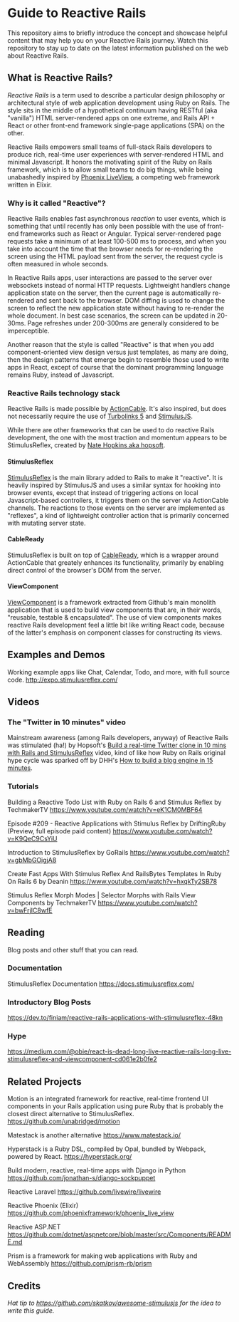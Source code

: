 # Guide to Reactive Rails
This repository aims to briefly introduce the concept and showcase helpful content that may help you on your Reactive Rails journey. Watch this repository to stay up to date on the latest information published on the web about Reactive Rails.

## What is Reactive Rails?

_Reactive Rails_ is a term used to describe a particular design philosophy or architectural style of web application development using Ruby on Rails. The style sits in the middle of a hypothetical continuum having RESTful (aka "vanilla") HTML server-rendered apps on one extreme, and Rails API + React or other front-end framework single-page applications (SPA) on the other.

Reactive Rails empowers small teams of full-stack Rails developers to produce rich, real-time user experiences with server-rendered HTML and minimal Javascript. It honors the motivating spirit of the Ruby on Rails framework, which is to allow small teams to do big things, while being unabashedly inspired by [Phoenix LiveView](https://github.com/phoenixframework/phoenix_live_view), a competing web framework written in Elixir.

### Why is it called "Reactive"?

Reactive Rails enables fast asynchronous _reaction_ to user events, which is something that until recently has only been possible with the use of front-end frameworks such as React or Angular. Typical server-rendered page requests take a minimum of at least 100-500 ms to process, and when you take into account the time that the browser needs for re-rendering the screen using the HTML payload sent from the server, the request cycle is often measured in whole seconds.

In Reactive Rails apps, user interactions are passed to the server over websockets instead of normal HTTP requests. Lightweight handlers change application state on the server, then the current page is automatically re-rendered and sent back to the browser. DOM diffing is used to change the screen to reflect the new application state without having to re-render the whole document. In best case scenarios, the screen can be updated in 20-30ms. Page refreshes under 200-300ms are generally considered to be imperceptible.

Another reason that the style is called "Reactive" is that when you add component-oriented view design versus just templates, as many are doing, then the design patterns that emerge begin to resemble those used to write apps in React, except of course that the dominant programming language remains Ruby, instead of Javascript.

### Reactive Rails technology stack

Reactive Rails is made possible by [ActionCable](https://guides.rubyonrails.org/action_cable_overview.html). It's also inspired, but does not necessarily require the use of [Turbolinks 5](https://github.com/turbolinks/turbolinks) and [StimulusJS](https://stimulusjs.org/).

While there are other frameworks that can be used to do reactive Rails development, the one with the most traction and momentum appears to be StimulusReflex, created by [Nate Hopkins aka hopsoft](https://github.com/hopsoft).

#### StimulusReflex
[StimulusReflex](https://docs.stimulusreflex.com/) is the main library added to Rails to make it "reactive". It is heavily inspired by StimulusJS and uses a similar syntax for hooking into browser events, except that instead of triggering actions on local Javascript-based controllers, it triggers them on the server via ActionCable channels. The reactions to those events on the server are implemented as "reflexes", a kind of lightweight controller action that is primarily concerned with mutating server state.

#### CableReady
StimulusReflex is built on top of [CableReady](https://cableready.stimulusreflex.com/), which is a wrapper around ActionCable that greately enhances its functionality, primarily by enabling direct control of the browser's DOM from the server.

#### ViewComponent
[ViewComponent](https://github.com/github/view_component) is a framework extracted from Github's main monolith application that is used to build view components that are, in their words, "reusable, testable & encapsulated". The use of view components makes reactive Rails development feel a little bit like writing React code, because of the latter's emphasis on component classes for constructing its views.

## Examples and Demos

Working example apps like Chat, Calendar, Todo, and more, with full source code.
http://expo.stimulusreflex.com/

## Videos

### The "Twitter in 10 minutes" video
Mainstream awareness (among Rails developers, anyway) of Reactive Rails was stimulated (ha!) by Hopsoft's [Build a real-time Twitter clone in 10 mins with Rails and StimulusReflex](https://dev.to/codefund/build-a-real-time-twitter-clone-10-mins-with-rails-and-stimulusreflex-5h5c) video, kind of like how Ruby on Rails original hype cycle was sparked off by DHH's [How to build a blog engine in 15 minutes](https://www.youtube.com/watch?v=Gzj723LkRJY&feature=youtu.be).

### Tutorials

Building a Reactive Todo List with Ruby on Rails 6 and Stimulus Reflex by TechmakerTV
https://www.youtube.com/watch?v=eK1CM0MBF64

Episode #209 - Reactive Applications with Stimulus Reflex by DriftingRuby (Preview, full episode paid content)
https://www.youtube.com/watch?v=K9QeC9CsYiU

Introduction to StimulusReflex by GoRails
https://www.youtube.com/watch?v=gbMbGOigjA8

Create Fast Apps With Stimulus Reflex And RailsBytes Templates In Ruby On Rails 6 by Deanin
https://www.youtube.com/watch?v=hxqkTy2SB78

Stimulus Reflex Morph Modes | Selector Morphs with Rails View Components by TechmakerTV
https://www.youtube.com/watch?v=bwFrjIC8wfE

## Reading

Blog posts and other stuff that you can read.

### Documentation

StimulusReflex Documentation
https://docs.stimulusreflex.com/



### Introductory Blog Posts

https://dev.to/finiam/reactive-rails-applications-with-stimulusreflex-48kn

### Hype

https://medium.com/@obie/react-is-dead-long-live-reactive-rails-long-live-stimulusreflex-and-viewcomponent-cd061e2b0fe2

## Related Projects

Motion is an integrated framework for reactive, real-time frontend UI components in your Rails application using pure Ruby that is probably the closest direct alternative to StimulusReflex.
https://github.com/unabridged/motion

Matestack is another alternative 
https://www.matestack.io/

Hyperstack is a Ruby DSL, compiled by Opal, bundled by Webpack, powered by React.
https://hyperstack.org/

Build modern, reactive, real-time apps with Django in Python
https://github.com/jonathan-s/django-sockpuppet

Reactive Laravel
https://github.com/livewire/livewire

Reactive Phoenix (Elixir)
https://github.com/phoenixframework/phoenix_live_view

Reactive ASP.NET
https://github.com/dotnet/aspnetcore/blob/master/src/Components/README.md

Prism is a framework for making web applications with Ruby and WebAssembly
https://github.com/prism-rb/prism

## Credits

_Hat tip to https://github.com/skatkov/awesome-stimulusjs for the idea to write this guide._
